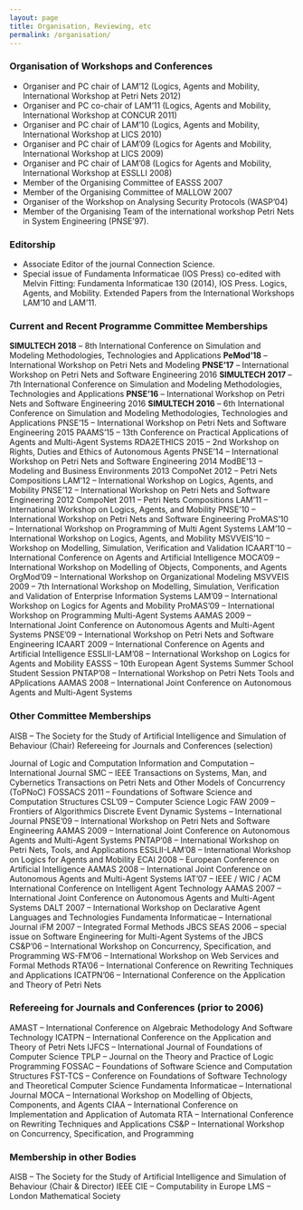 ```yaml
---
layout: page
title: Organisation, Reviewing, etc
permalink: /organisation/
---
```

### Organisation of Workshops and Conferences

* Organiser and PC chair of LAM’12 (Logics, Agents and Mobility, International Workshop at Petri Nets 2012)
* Organiser and PC co-chair of LAM’11 (Logics, Agents and Mobility, International Workshop at CONCUR 2011)
* Organiser and PC chair of LAM’10 (Logics, Agents and Mobility, International Workshop at LICS 2010)
* Organiser and PC chair of LAM’09 (Logics for Agents and Mobility, International Workshop at LICS 2009)
* Organiser and PC chair of LAM’08 (Logics for Agents and Mobility, International Workshop at ESSLLI 2008)
* Member of the Organising Committee of EASSS 2007
* Member of the Organising Committee of MALLOW 2007
* Organiser of the Workshop on Analysing Security Protocols (WASP’04)
* Member of the Organising Team of the international workshop Petri Nets in System Engineering (PNSE’97).

### Editorship

* Associate Editor of the journal Connection Science.
* Special issue of Fundamenta Informaticae (IOS Press) co-edited with Melvin Fitting: Fundamenta Informaticae 130 (2014), IOS Press. Logics, Agents, and Mobility. Extended Papers from the International Workshops LAM’10 and LAM’11.


### Current and Recent Programme Committee Memberships

**SIMULTECH 2018** – 8th International Conference on Simulation and Modeling Methodologies, Technologies and Applications
**PeMod’18** – International Workshop on Petri Nets and Modeling
**PNSE’17** – International Workshop on Petri Nets and Software Engineering 2016
**SIMULTECH 2017** – 7th International Conference on Simulation and Modeling Methodologies, Technologies and Applications
**PNSE’16** – International Workshop on Petri Nets and Software Engineering 2016
**SIMULTECH 2016** – 6th International Conference on Simulation and Modeling Methodologies, Technologies and Applications
PNSE’15 – International Workshop on Petri Nets and Software Engineering 2015
PAAMS’15 – 13th Conference on Practical Applications of Agents and Multi-Agent Systems
RDA2ETHICS 2015 – 2nd Workshop on Rights, Duties and Ethics of Autonomous Agents
PNSE’14 – International Workshop on Petri Nets and Software Engineering 2014
ModBE’13 – Modeling and Business Environments 2013
CompoNet 2012 – Petri Nets Compositions
LAM’12 – International Workshop on Logics, Agents, and Mobility
PNSE’12 – International Workshop on Petri Nets and Software Engineering 2012
CompoNet 2011 – Petri Nets Compositions
LAM’11 – International Workshop on Logics, Agents, and Mobility
PNSE’10 – International Workshop on Petri Nets and Software Engineering
ProMAS’10 – International Workshop on Programming of Multi Agent Systems
LAM’10 – International Workshop on Logics, Agents, and Mobility
MSVVEIS’10 – Workshop on Modelling, Simulation, Verification and Validation
ICAART’10 – International Conference on Agents and Artificial Intelligence
MOCA’09 – International Workshop on Modelling of Objects, Components, and Agents
OrgMod’09 – International Workshop on Organizational Modeling
MSVVEIS 2009 – 7th International Workshop on Modelling, Simulation, Verification and Validation of Enterprise Information Systems
LAM’09 – International Workshop on Logics for Agents and Mobility
ProMAS’09 – International Workshop on Programming Multi-Agent Systems
AAMAS 2009 – International Joint Conference on Autonomous Agents and Multi-Agent Systems
PNSE’09 – International Workshop on Petri Nets and Software Engineering
ICAART 2009 – International Conference on Agents and Artificial Intelligence
ESSLII-LAM’08 – International Workshop on Logics for Agents and Mobility
EASSS – 10th European Agent Systems Summer School Student Session
PNTAP’08 – International Workshop on Petri Nets Tools and APplications
AAMAS 2008 – International Joint Conference on Autonomous Agents and Multi-Agent Systems

### Other Committee Memberships

AISB – The Society for the Study of Artificial Intelligence and Simulation of Behaviour (Chair)
Refereeing for Journals and Conferences (selection)

Journal of Logic and Computation
Information and Computation – International Journal
SMC – IEEE Transactions on Systems, Man, and Cybernetics
Transactions on Petri Nets and Other Models of Concurrency (ToPNoC)
FOSSACS 2011 – Foundations of Software Science and Computation Structures
CSL’09 – Computer Science Logic
FAW 2009 – Frontiers of Algorithmics
Discrete Event Dynamic Systems – International Journal
PNSE’09 – International Workshop on Petri Nets and Software Engineering
AAMAS 2009 – International Joint Conference on Autonomous Agents and Multi-Agent Systems
PNTAP’08 – International Workshop on Petri Nets, Tools, and Applications
ESSLII-LAM’08 – International Workshop on Logics for Agents and Mobility
ECAI 2008 – European Conference on Artificial Intelligence
AAMAS 2008 – International Joint Conference on Autonomous Agents and Multi-Agent Systems
IAT’07 – IEEE / WIC / ACM International Conference on Intelligent Agent Technology
AAMAS 2007 – International Joint Conference on Autonomous Agents and Multi-Agent Systems
DALT 2007 – International Workshop on Declarative Agent Languages and Technologies
Fundamenta Informaticae – International Journal
iFM 2007 – Integrated Formal Methods
JBCS SEAS 2006 – special issue on Software Engineering for Multi-Agent Systems of the JBCS
CS&P’06 – International Workshop on Concurrency, Specification, and Programming
WS-FM’06 – International Workshop on Web Services and Formal Methods
RTA’06 – International Conference on Rewriting Techniques and Applications
ICATPN’06 – International Conference on the Application and Theory of Petri Nets

### Refereeing for Journals and Conferences (prior to 2006)

AMAST – International Conference on Algebraic Methodology And Software Technology
ICATPN – International Conference on the Application and Theory of Petri Nets
IJFCS – International Journal of Foundations of Computer Science
TPLP – Journal on the Theory and Practice of Logic Programming
FOSSAC – Foundations of Software Science and Computation Structures
FST-TCS – Conference on Foundations of Software Technology and Theoretical Computer Science
Fundamenta Informaticae – International Journal
MOCA – International Workshop on Modelling of Objects, Components, and Agents
CIAA – International Conference on Implementation and Application of Automata
RTA – International Conference on Rewriting Techniques and Applications
CS&P – International Workshop on Concurrency, Specification, and Programming

### Membership in other Bodies

AISB – The Society for the Study of Artificial Intelligence and Simulation of Behaviour (Chair & Director)
IEEE
CIE – Computability in Europe
LMS – London Mathematical Society
